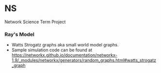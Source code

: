 # NS
Network Science Term Project

### Ray's Model
- Watts Strogatz graphs aka small world model graphs. 
- Sample simulation code can be found at https://networkx.github.io/documentation/networkx-1.9/_modules/networkx/generators/random_graphs.html#watts_strogatz_graph
